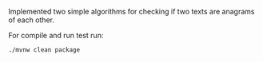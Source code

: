 Implemented two simple algorithms for checking if two texts are anagrams of each other.

For compile and run test run:

```shell script
./mvnw clean package
```